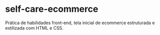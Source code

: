 # self-care-ecommerce
Prática de habilidades front-end, tela inicial de ecommerce estruturada e estilizada com HTML e CSS.
